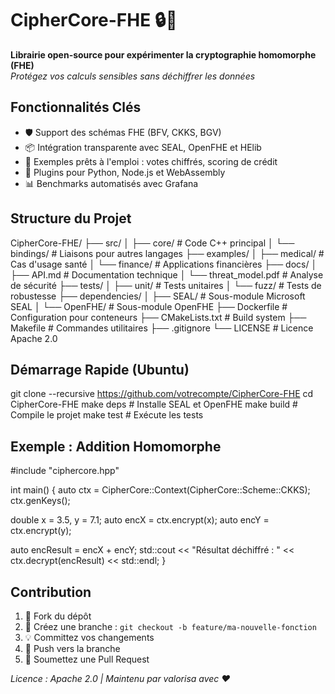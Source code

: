 # CipherCore-FHE 🔒🔑

**Librairie open-source pour expérimenter la cryptographie homomorphe (FHE)**  
*Protégez vos calculs sensibles sans déchiffrer les données*

## Fonctionnalités Clés
- 🛡️ Support des schémas FHE (BFV, CKKS, BGV)
- 📦 Intégration transparente avec SEAL, OpenFHE et HElib
- 🚀 Exemples prêts à l'emploi : votes chiffrés, scoring de crédit
- 🔌 Plugins pour Python, Node.js et WebAssembly
- 📊 Benchmarks automatisés avec Grafana

## Structure du Projet
CipherCore-FHE/
├── src/
│ ├── core/ # Code C++ principal
│ └── bindings/ # Liaisons pour autres langages
├── examples/
│ ├── medical/ # Cas d'usage santé
│ └── finance/ # Applications financières
├── docs/
│ ├── API.md # Documentation technique
│ └── threat_model.pdf # Analyse de sécurité
├── tests/
│ ├── unit/ # Tests unitaires
│ └── fuzz/ # Tests de robustesse
├── dependencies/
│ ├── SEAL/ # Sous-module Microsoft SEAL
│ └── OpenFHE/ # Sous-module OpenFHE
├── Dockerfile # Configuration pour conteneurs
├── CMakeLists.txt # Build system
├── Makefile # Commandes utilitaires
├── .gitignore
└── LICENSE # Licence Apache 2.0


## Démarrage Rapide (Ubuntu)
git clone --recursive https://github.com/votrecompte/CipherCore-FHE
cd CipherCore-FHE
make deps # Installe SEAL et OpenFHE
make build # Compile le projet
make test # Exécute les tests


## Exemple : Addition Homomorphe
#include "ciphercore.hpp"

int main() {
auto ctx = CipherCore::Context(CipherCore::Scheme::CKKS);
ctx.genKeys();


double x = 3.5, y = 7.1;
auto encX = ctx.encrypt(x);
auto encY = ctx.encrypt(y);

auto encResult = encX + encY;
std::cout << "Résultat déchiffré : " << ctx.decrypt(encResult) << std::endl;
}


## Contribution
1. 🍴 Fork du dépôt
2. 🌿 Créez une branche : `git checkout -b feature/ma-nouvelle-fonction`
3. 💡 Committez vos changements
4. 🚀 Push vers la branche
5. 🔄 Soumettez une Pull Request

*Licence : Apache 2.0 | Maintenu par valorisa avec ❤️*
